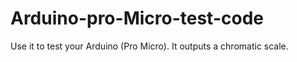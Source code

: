 # Arduino-pro-Micro-test-code
Use it to test your Arduino (Pro Micro). It outputs a chromatic scale.
